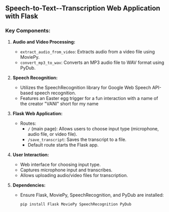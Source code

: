 ## Speech-to-Text--Transcription Web Application with Flask


### Key Components:

1. **Audio and Video Processing:**
   - `extract_audio_from_video`: Extracts audio from a video file using MoviePy.
   - `convert_mp3_to_wav`: Converts an MP3 audio file to WAV format using PyDub.

2. **Speech Recognition:**
   - Utilizes the SpeechRecognition library for Google Web Speech API-based speech recognition.
   - Features an Easter egg trigger for a fun interaction with a name of the creator "VANI" short for my name

3. **Flask Web Application:**
   - Routes:
     - `/` (main page): Allows users to choose input type (microphone, audio file, or video file).
     - `/save_transcript`: Saves the transcript to a file.
     - Default route starts the Flask app.

4. **User Interaction:**
   - Web interface for choosing input type.
   - Captures microphone input and transcribes.
   - Allows uploading audio/video files for transcription.

5. **Dependencies:**
   - Ensure Flask, MoviePy, SpeechRecognition, and PyDub are installed:
     ```bash
     pip install Flask MoviePy SpeechRecognition PyDub
     ```
